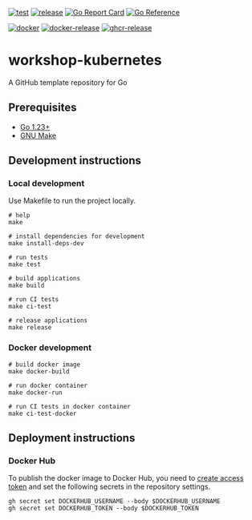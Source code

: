 [![test](https://github.com/ks6088ts-labs/workshop-kubernetes/actions/workflows/test.yaml/badge.svg?branch=main)](https://github.com/ks6088ts-labs/workshop-kubernetes/actions/workflows/test.yaml?query=branch%3Amain)
[![release](https://github.com/ks6088ts-labs/workshop-kubernetes/actions/workflows/release.yaml/badge.svg)](https://github.com/ks6088ts-labs/workshop-kubernetes/actions/workflows/release.yaml)
[![Go Report Card](https://goreportcard.com/badge/github.com/ks6088ts-labs/workshop-kubernetes)](https://goreportcard.com/report/github.com/ks6088ts-labs/workshop-kubernetes)
[![Go Reference](https://pkg.go.dev/badge/github.com/ks6088ts-labs/workshop-kubernetes.svg)](https://pkg.go.dev/github.com/ks6088ts-labs/workshop-kubernetes)

[![docker](https://github.com/ks6088ts-labs/workshop-kubernetes/actions/workflows/docker.yaml/badge.svg?branch=main)](https://github.com/ks6088ts-labs/workshop-kubernetes/actions/workflows/docker.yaml?query=branch%3Amain)
[![docker-release](https://github.com/ks6088ts-labs/workshop-kubernetes/actions/workflows/docker-release.yaml/badge.svg)](https://github.com/ks6088ts-labs/workshop-kubernetes/actions/workflows/docker-release.yaml)
[![ghcr-release](https://github.com/ks6088ts-labs/workshop-kubernetes/actions/workflows/ghcr-release.yaml/badge.svg)](https://github.com/ks6088ts-labs/workshop-kubernetes/actions/workflows/ghcr-release.yaml)

# workshop-kubernetes

A GitHub template repository for Go

## Prerequisites

- [Go 1.23+](https://go.dev/doc/install)
- [GNU Make](https://www.gnu.org/software/make/)

## Development instructions

### Local development

Use Makefile to run the project locally.

```shell
# help
make

# install dependencies for development
make install-deps-dev

# run tests
make test

# build applications
make build

# run CI tests
make ci-test

# release applications
make release
```

### Docker development

```shell
# build docker image
make docker-build

# run docker container
make docker-run

# run CI tests in docker container
make ci-test-docker
```

## Deployment instructions

### Docker Hub

To publish the docker image to Docker Hub, you need to [create access token](https://app.docker.com/settings/personal-access-tokens/create) and set the following secrets in the repository settings.

```shell
gh secret set DOCKERHUB_USERNAME --body $DOCKERHUB_USERNAME
gh secret set DOCKERHUB_TOKEN --body $DOCKERHUB_TOKEN
```
